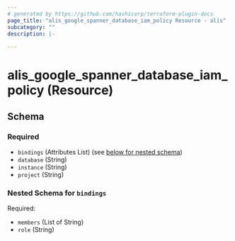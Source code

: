 ```yaml
---
# generated by https://github.com/hashicorp/terraform-plugin-docs
page_title: "alis_google_spanner_database_iam_policy Resource - alis"
subcategory: ""
description: |-
  
---
```


# alis_google_spanner_database_iam_policy (Resource)





<!-- schema generated by tfplugindocs -->
## Schema

### Required

- `bindings` (Attributes List) (see [below for nested schema](#nestedatt--bindings))
- `database` (String)
- `instance` (String)
- `project` (String)

<a id="nestedatt--bindings"></a>
### Nested Schema for `bindings`

Required:

- `members` (List of String)
- `role` (String)
